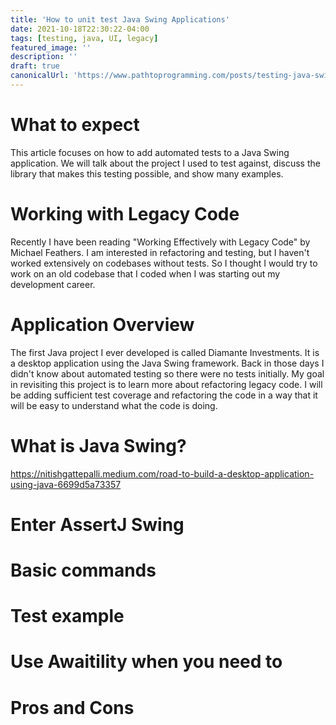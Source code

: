 ```yaml
---
title: 'How to unit test Java Swing Applications'
date: 2021-10-18T22:30:22-04:00
tags: [testing, java, UI, legacy]
featured_image: ''
description: ''
draft: true
canonicalUrl: 'https://www.pathtoprogramming.com/posts/testing-java-swing/'
---
```


# What to expect

This article focuses on how to add automated tests to a Java Swing application. We will talk about the project I used to test against, discuss the library that makes this testing possible, and show many examples.

# Working with Legacy Code

Recently I have been reading "Working Effectively with Legacy Code" by Michael Feathers. I am interested in refactoring and testing, but I haven't worked extensively on codebases without tests. So I thought I would try to work on an old codebase that I coded when I was starting out my development career.

# Application Overview

The first Java project I ever developed is called Diamante Investments. It is a desktop application using the Java Swing framework. Back in those days I didn't know about automated testing so there were no tests initially. My goal in revisiting this project is to learn more about refactoring legacy code. I will be adding sufficient test coverage and refactoring the code in a way that it will be easy to understand what the code is doing.

# What is Java Swing?

https://nitishgattepalli.medium.com/road-to-build-a-desktop-application-using-java-6699d5a73357

# Enter AssertJ Swing

# Basic commands

# Test example

# Use Awaitility when you need to

# Pros and Cons
